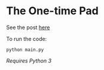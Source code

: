 # The One-time Pad

See the post [here](https://conordeegan.dev/posts/unicity-distance-one-time-pad)

To run the code:

```
python main.py
```

*Requires Python 3*